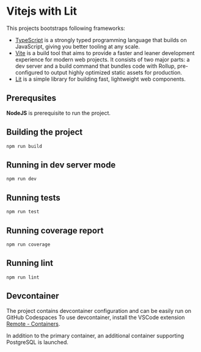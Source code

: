 # Vitejs with Lit

This projects bootstraps following frameworks:
* [TypeScript](https://www.typescriptlang.org/) is a strongly typed programming language that builds on JavaScript, giving you better tooling at any scale.
* [Vite](https://vitejs.dev/) is a build tool that aims to provide a faster and leaner development experience for modern web projects. It consists of two major parts: a dev server and a build command that bundles code with Rollup, pre-configured to output highly optimized static assets for production.
* [Lit](https://lit.dev/) is a simple library for building fast, lightweight web components.

## Prerequsites
**NodeJS** is prerequisite to run the project.

## Building the project
```
npm run build
```
## Running in dev server mode
```
npm run dev
```
## Running tests
```
npm run test
```
## Running coverage report
```
npm run coverage
```
## Running lint
```
npm run lint
```
## Devcontainer
The project contains devcontainer configuration and can be easily run on GitHub Codespaces
To use devcontainer, install the VSCode extension [Remote - Containers](https://marketplace.visualstudio.com/items?itemName=ms-vscode-remote.remote-containers).

In addition to the primary container, an additional container supporting PostgreSQL is launched.